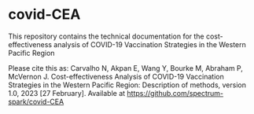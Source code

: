 # covid-CEA
This repository contains the technical documentation for the cost-effectiveness analysis of COVID-19 Vaccination Strategies in the Western Pacific Region

Please cite this as:
Carvalho N, Akpan E, Wang Y, Bourke M, Abraham P, McVernon J. Cost-effectiveness Analysis of COVID-19 Vaccination Strategies in the Western Pacific Region: Description of methods, version 1.0, 2023 [27 February]. Available at https://github.com/spectrum-spark/covid-CEA

